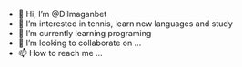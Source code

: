 - 👋 Hi, I’m @Dilmaganbet
- 👀 I’m interested in tennis, learn new languages and study
- 🌱 I’m currently learning programing
- 💞️ I’m looking to collaborate on ...
- 📫 How to reach me ...

<!---
Dilmaganbet/Dilmaganbet is a ✨ special ✨ repository because its `README.md` (this file) appears on your GitHub profile.
You can click the Preview link to take a look at your changes.
--->
